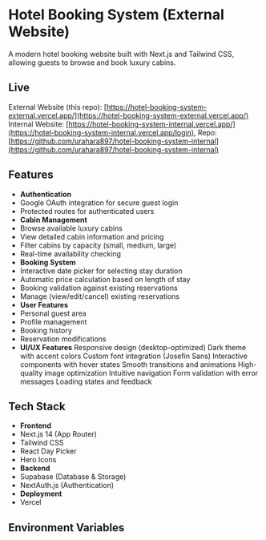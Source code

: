 # Hotel Booking System (External Website)

A modern hotel booking website built with Next.js and Tailwind CSS, allowing guests to browse and book luxury cabins.

## Live

External Website (this repo): [https://hotel-booking-system-external.vercel.app/](https://hotel-booking-system-external.vercel.app/)
Internal Website: [https://hotel-booking-system-internal.vercel.app/](https://hotel-booking-system-internal.vercel.app/login), Repo: [https://github.com/urahara897/hotel-booking-system-internal](https://github.com/urahara897/hotel-booking-system-internal)

## Features

- **Authentication**
- Google OAuth integration for secure guest login
- Protected routes for authenticated users
- **Cabin Management**
- Browse available luxury cabins
- View detailed cabin information and pricing
- Filter cabins by capacity (small, medium, large)
- Real-time availability checking
- **Booking System**
- Interactive date picker for selecting stay duration
- Automatic price calculation based on length of stay
- Booking validation against existing reservations
- Manage (view/edit/cancel) existing reservations
- **User Features**
- Personal guest area
- Profile management
- Booking history
- Reservation modifications
- **UI/UX Features**
  Responsive design (desktop-optimized)
  Dark theme with accent colors
  Custom font integration (Josefin Sans)
  Interactive components with hover states
  Smooth transitions and animations
  High-quality image optimization
  Intuitive navigation
  Form validation with error messages
  Loading states and feedback

## Tech Stack

- **Frontend**
- Next.js 14 (App Router)
- Tailwind CSS
- React Day Picker
- Hero Icons
- **Backend**
- Supabase (Database & Storage)
- NextAuth.js (Authentication)
- **Deployment**
- Vercel

## Environment Variables
